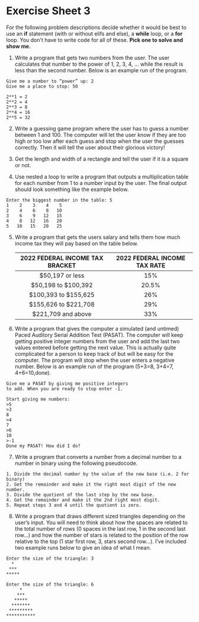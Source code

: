 # Exercise Sheet 3

For the following problem descriptions decide whether it would be best to use an **if** statement (with or without elifs and else), a **while** loop, or a **for** loop. You don't have to write code for all of these. **Pick one to solve and show me.**

1. Write a program that gets two numbers from the user. The user calculates that number to the power of 1, 2, 3, 4, ... while the result is less than the second number. Below is an example run of the program.

```plaintext
Give me a number to “power” up: 2
Give me a place to stop: 50

2**1 = 2
2**2 = 4
2**3 = 8
2**4 = 16
2**5 = 32
```

2. Write a guessing game program where the user has to guess a number between 1 and 100. The computer will let the user know if they are too high or too low after each guess and stop when the user the guesses correctly. Then it will tell the user about their glorious victory!

3. Get the length and width of a rectangle and tell the user if it is a square or not.

4. Use nested a loop to write a program that outputs a multiplication table for each number from 1 to a number input by the user. The final output should look something like the example below.

```plaintext
Enter the biggest number in the table: 5
1    2    3    4    5
2    4    6    8   10
3    6    9   12   15
4    8   12   16   20
5   10   15   20   25
```

5. Write a program that gets the users salary and tells them how much income tax they will pay based on the table below.

    | 2022 FEDERAL INCOME TAX BRACKET | 2022 FEDERAL INCOME TAX RATE |
    |:-------------------------------:|:----------------------------:|
    |   $50,197 or less               | 15% |
    |   $50,198 to $100,392           | 20.5% |
    |    $100,393 to $155,625         | 26% |
    |    $155,626 to $221,708         | 29% |
    |    $221,709 and above           | 33% |


6. Write a program that gives the computer a simulated (and untimed) Paced Auditory Serial Addition Test (PASAT). The computer will keep getting positive integer numbers from the user and add the last two values entered before getting the next value. This is actually quite complicated for a person to keep track of but will be easy for the computer. The program will stop when the user enters a negative number. Below is an example run of the program (5+3=8, 3+4=7, 4+6=10,done).

```plaintext
Give me a PASAT by giving me positive integers
to add. When you are ready to stop enter -1.

Start giving me numbers:
>5
>3
8
>4
7
>6
10
>-1
Done my PASAT! How did I do?
```

7. Write a program that converts a number from a decimal number to a number in binary using the following pseudocode.

```plaintext
1. Divide the decimal number by the value of the new base (i.e. 2 for binary)
2. Get the remainder and make it the right most digit of the new number.
3. Divide the quotient of the last step by the new base.
4. Get the remainder and make it the 2nd right most digit.
5. Repeat steps 3 and 4 until the quotient is zero.
```

8. Write a program that draws different sized triangles depending on the user’s input. You will need to think about how the spaces are related to the total number of rows (0 spaces in the last row, 1 in the second last row...) and how the number of stars is related to the position of the row relative to the top (1 star first row, 3, stars second row...). I’ve included two example runs below to give an idea of what I mean.

```plaintext
Enter the size of the triangle: 3
  *
 *** 
*****

Enter the size of the triangle: 6
     *
    ***
   *****
  *******
 *********
***********
```